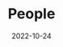 ---
title: People
date: 2022-10-24

type: landing

sections:
  - block: people
    content:
      title: Team members
      # Choose which groups/teams of users to display.
      #   Edit `user_groups` in each user's profile to add them to one or more of these groups.
      user_groups:
          - Faculty
          - Postdoc
          - Graduate students
          - Undergraduate interns
          - Alumni
      sort_by: Params.last_name
      sort_ascending: true
    design:
      show_interests: false
      show_role: false
      show_social: true
---
